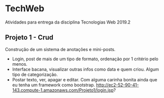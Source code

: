 # TechWeb
Atividades para entrega da disciplina Tecnologias Web 2019.2
## Projeto 1 - Crud
Construção de um sistema de anotações e mini-posts.
* Login, post de mais de um tipo de formato, ordenação por 1 critério
pelo menos.
* Interface bacana, visualizar outras infos como data e quem criou.
Algum tipo de categorização. 
* Postar texto, ver, apagar e editar. Com alguma carinha bonita ainda
que eu tenha um framework como bootstrap.
http://ec2-52-90-41-143.compute-1.amazonaws.com/Projeto1/login.jsp?
